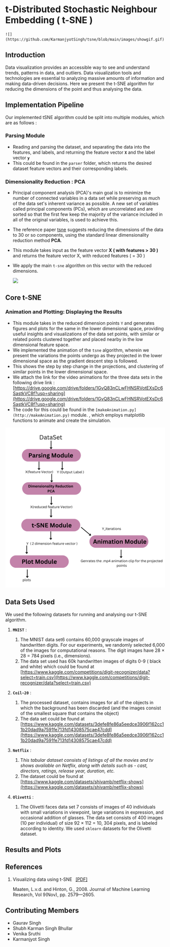 # t-Distributed Stochastic Neighbour Embedding ( t-SNE )

    ![](https://github.com/KarmanjyotSingh/tsne/blob/main/images/showgif.gif)

## Introduction

Data visualization provides an accessible way to see and understand trends, patterns in data, and outliers. Data visualization tools and technologies are essential to analyzing massive amounts of information and making data-driven decisions. Here we present the t-SNE algorithm for reducing the dimensions of the point and thus analysing the data.

## Implementation Pipeline

Our implemented tSNE algorithm could be split into multiple modules, which are as follows : 

### Parsing Module

- Reading and parsing the dataset, and separating the data into the features, and labels, and returning the feature vector **`X`** and the label vector **`y`**
- This could be found in the `parser` folder, which returns the desired dataset feature vectors and their corresponding labels.

### Dimensionality Reduction : PCA

- Principal component analysis (PCA)'s main goal is to minimize the number of connected variables in a data set while preserving as much of the data set's inherent variance as possible. A new set of variables called principal components (PCs), which are uncorrelated and are sorted so that the first few keep the majority of the variance included in all of the original variables, is used to achieve this.
- The reference paper [tsne](https://www.jmlr.org/papers/volume9/vandermaaten08a/vandermaaten08a.pdf) suggests reducing the dimensions of the data to 30 or so components, using the standard linear dimensionality reduction method **PCA**.
- This module takes input as the feature vector **X ( with features > 30 )** and returns the feature vector X, with reduced features ( = 30 )
- We apply the main `t-sne` algorithm on this vector with the reduced dimensions.

    ![](https://miro.medium.com/max/700/1*DaS7uxlKKN3sqTysF-Z0pw.gif)

## Core t-SNE
### Animation and Plotting: Displaying the Results

- This module takes in the reduced dimension points `Y` and generates figures and plots for the same in the lower dimensional space, providing useful insights and visualizations of the data set points, with similar or related points clustered together and placed nearby in the low dimensional feature space.
- We implemented the animation of the `tsne` algorithm, wherein we present the variations the points undergo as they projected in the lower dimensional space as the gradient descent step is followed.
- This shows the step by step change in the projections, and clustering of similar points in the lower dimensional space.
- We attach the link for the video animations for the three data sets in the following drive link : [https://drive.google.com/drive/folders/1GvQ83nCLwFHNSRVotEXsDc6SastkVC8f?usp=sharing](https://drive.google.com/drive/folders/1GvQ83nCLwFHNSRVotEXsDc6SastkVC8f?usp=sharing)
- The code for this could be found in the `[makeAnimation.py](http://makeAnimation.py)` module. , which employs matplotlib functions to animate and create the simulation.


<img src="./images/pipeline.png">

## Data Sets Used 

We used the following datasets for running and analysing our t-SNE algorithm.

1. **`MNIST`** :
    1. The MNIST data set6 contains 60,000 grayscale images of handwritten digits. For our experiments, we randomly selected 6,000 of the images for computational reasons. The digit images have 28 × 28 = 784 pixels (i.e., dimensions). 
    2. The data set used has 60k handwritten images of digits 0-9 ( black and white) which could be found at [https://www.kaggle.com/competitions/digit-recognizer/data?select=train.csv](https://www.kaggle.com/competitions/digit-recognizer/data?select=train.csv)

2. **`Coil-20`** :
    1. The processed dataset, contains images for all of the objects in which the background has been discarded (and the images consist of the smallest square that contains the object)
    2. The data set could be found at [https://www.kaggle.com/datasets/3defe8fe86a5eedce3906f162cc11b20dad9a7591fe713fd14308575cae47cdd](https://www.kaggle.com/datasets/3defe8fe86a5eedce3906f162cc11b20dad9a7591fe713fd14308575cae47cdd)

3. **`Netflix`** :
    1. T*his tabular dataset consists of listings of all the movies and tv shows available on Netflix, along with details such as - cast, directors, ratings, release year, duration, etc.*
    2. The dataset could be found at [https://www.kaggle.com/datasets/shivamb/netflix-shows](https://www.kaggle.com/datasets/shivamb/netflix-shows)

4. **`Olivetti`** : 
    1.   The Olivetti faces data set 7 consists of images of 40 individuals with small variations in viewpoint, large variations in expression, and occasional addition of glasses. The data set consists of 400 images (10 per individual) of size 92 × 112 = 10, 304 pixels, and is labeled according to identity. We used `sklearn` datasets for the Olivetti dataset.

## Results and Plots 

## References 

1. Visualizing data using t-SNE  <a href="https://www.jmlr.org/papers/volume9/vandermaaten08a/vandermaaten08a.pdf">[PDF]</a>

    Maaten, L.v.d. and Hinton, G., 2008. Journal of Machine Learning Research, Vol 9(Nov), pp. 2579—2605.

## Contributing Members 

- Gaurav Singh
- Shubh Karman Singh Bhullar
- Venika Sruthi 
- Karmanjyot Singh